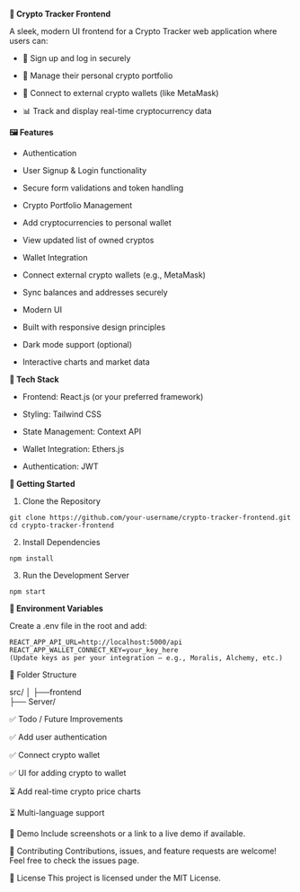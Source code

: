 **🚀 Crypto Tracker Frontend**

A sleek, modern UI frontend for a Crypto Tracker web application where users can:

* 🔐 Sign up and log in securely

* 💼 Manage their personal crypto portfolio

* 🔗 Connect to external crypto wallets (like MetaMask)

* 📊 Track and display real-time cryptocurrency data


**🖼️ Features**

* Authentication

* User Signup & Login functionality

* Secure form validations and token handling

* Crypto Portfolio Management

* Add cryptocurrencies to personal wallet

* View updated list of owned cryptos

* Wallet Integration

* Connect external crypto wallets (e.g., MetaMask)

* Sync balances and addresses securely

* Modern UI

* Built with responsive design principles

* Dark mode support (optional)

* Interactive charts and market data 


**🔧 Tech Stack**

* Frontend: React.js (or your preferred framework)

* Styling: Tailwind CSS 

* State Management: Context API 

* Wallet Integration: Ethers.js

* Authentication: JWT 

**🚀 Getting Started**

1. Clone the Repository
```
git clone https://github.com/your-username/crypto-tracker-frontend.git
cd crypto-tracker-frontend
```

2. Install Dependencies
```
npm install
```

3. Run the Development Server
```
npm start
```

**🔑 Environment Variables**

Create a .env file in the root and add:
```
REACT_APP_API_URL=http://localhost:5000/api
REACT_APP_WALLET_CONNECT_KEY=your_key_here
(Update keys as per your integration – e.g., Moralis, Alchemy, etc.)
```

📁 Folder Structure

src/
│
├──frontend           
├── Server/      

✅ Todo / Future Improvements

✅ Add user authentication

✅ Connect crypto wallet

✅ UI for adding crypto to wallet

⏳ Add real-time crypto price charts

⏳ Multi-language support

📸 Demo
Include screenshots or a link to a live demo if available.

🤝 Contributing
Contributions, issues, and feature requests are welcome!
Feel free to check the issues page.

📄 License
This project is licensed under the MIT License.
